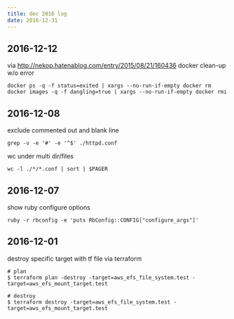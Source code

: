```yaml
---
title: dec 2016 log
date: 2016-12-31
---
```


## 2016-12-12

via http://nekop.hatenablog.com/entry/2015/08/21/160436
docker clean-up w/o error

```
docker ps -q -f status=exited | xargs --no-run-if-empty docker rm
docker images -q -f dangling=true | xargs --no-run-if-empty docker rmi
```


## 2016-12-08

exclude commented out and blank line

```
grep -v -e '#' -e '^$' ./httpd.conf
```

wc under multi dir/files

```
wc -l ./*/*.conf | sort | $PAGER
```

## 2016-12-07

show ruby configure options

```
ruby -r rbconfig -e 'puts RbConfig::CONFIG["configure_args"]'
```

## 2016-12-01

destroy specific target with tf file via terraform

```
# plan
$ terraform plan -destroy -target=aws_efs_file_system.test -target=aws_efs_mount_target.test

# destroy
$ terraform destroy -target=aws_efs_file_system.test -target=aws_efs_mount_target.test
```


